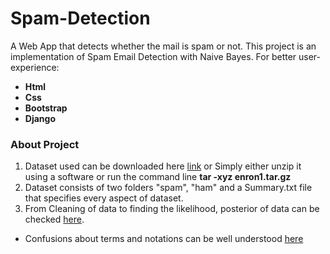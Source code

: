 # Spam-Detection
A Web App that detects whether the mail is spam or not.
This project is an implementation of Spam Email Detection with Naive Bayes. 
For better user-experience:
* **Html**
* **Css**
* **Bootstrap**
* **Django** 
 
### About Project

1. Dataset used can be downloaded here [link](http://www.aueb.gr/users/ion/data/enron-spam/preprocessed/enron1.tar.gz)
or Simply either unzip it using a software or run the command line **tar -xyz enron1.tar.gz**
2. Dataset consists of two folders "spam", "ham" and a Summary.txt file that specifies every aspect of dataset.
3. From Cleaning of data to finding the likelihood, posterior of data can be checked [here](https://github.com/ShubhamSinghRaghav/Spam-Detection/blob/master/Detector/views.py).
  * Confusions about terms and notations can be well understood [here](https://www.saedsayad.com/naive_bayesian.htm)

